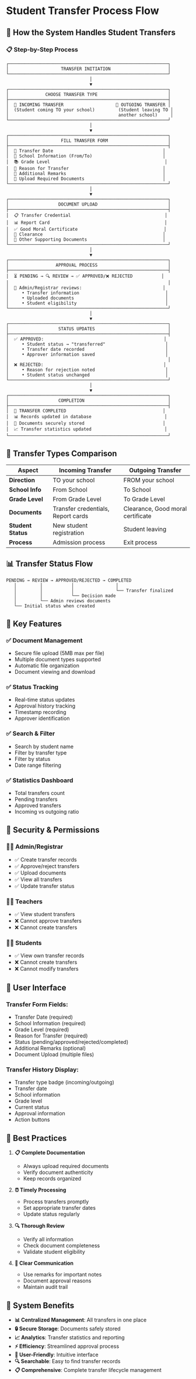 # Student Transfer Process Flow

## 🎯 How the System Handles Student Transfers

### 📋 **Step-by-Step Process**

```
┌─────────────────────────────────────────────────────────────┐
│                    TRANSFER INITIATION                      │
└─────────────────────────────────────────────────────────────┘
                                │
                                ▼
┌─────────────────────────────────────────────────────────────┐
│              CHOOSE TRANSFER TYPE                           │
├─────────────────────────────────────────────────────────────┤
│  🔵 INCOMING TRANSFER                    🔴 OUTGOING TRANSFER │
│  (Student coming TO your school)         (Student leaving TO │
│                                          another school)     │
└─────────────────────────────────────────────────────────────┘
                                │
                                ▼
┌─────────────────────────────────────────────────────────────┐
│                    FILL TRANSFER FORM                       │
├─────────────────────────────────────────────────────────────┤
│  📅 Transfer Date                                          │
│  🏫 School Information (From/To)                           │
│  📚 Grade Level                                            │
│  💬 Reason for Transfer                                    │
│  📝 Additional Remarks                                     │
│  📄 Upload Required Documents                              │
└─────────────────────────────────────────────────────────────┘
                                │
                                ▼
┌─────────────────────────────────────────────────────────────┐
│                   DOCUMENT UPLOAD                           │
├─────────────────────────────────────────────────────────────┤
│  📋 Transfer Credential                                    │
│  📊 Report Card                                            │
│  ✅ Good Moral Certificate                                 │
│  🧾 Clearance                                              │
│  📎 Other Supporting Documents                             │
└─────────────────────────────────────────────────────────────┘
                                │
                                ▼
┌─────────────────────────────────────────────────────────────┐
│                  APPROVAL PROCESS                           │
├─────────────────────────────────────────────────────────────┤
│  ⏳ PENDING → 🔍 REVIEW → ✅ APPROVED/❌ REJECTED           │
│                                                             │
│  👤 Admin/Registrar reviews:                               │
│     • Transfer information                                 │
│     • Uploaded documents                                   │
│     • Student eligibility                                  │
└─────────────────────────────────────────────────────────────┘
                                │
                                ▼
┌─────────────────────────────────────────────────────────────┐
│                   STATUS UPDATES                            │
├─────────────────────────────────────────────────────────────┤
│  ✅ APPROVED:                                              │
│     • Student status → "transferred"                       │
│     • Transfer date recorded                               │
│     • Approver information saved                           │
│                                                             │
│  ❌ REJECTED:                                              │
│     • Reason for rejection noted                           │
│     • Student status unchanged                             │
└─────────────────────────────────────────────────────────────┘
                                │
                                ▼
┌─────────────────────────────────────────────────────────────┐
│                   COMPLETION                                │
├─────────────────────────────────────────────────────────────┤
│  🎯 TRANSFER COMPLETED                                     │
│  📊 Records updated in database                            │
│  📁 Documents securely stored                              │
│  📈 Transfer statistics updated                            │
└─────────────────────────────────────────────────────────────┘
```

## 🔄 **Transfer Types Comparison**

| Aspect | Incoming Transfer | Outgoing Transfer |
|--------|------------------|-------------------|
| **Direction** | TO your school | FROM your school |
| **School Info** | From School | To School |
| **Grade Level** | From Grade Level | To Grade Level |
| **Documents** | Transfer credentials, Report cards | Clearance, Good moral certificate |
| **Student Status** | New student registration | Student leaving |
| **Process** | Admission process | Exit process |

## 📊 **Transfer Status Flow**

```
PENDING → REVIEW → APPROVED/REJECTED → COMPLETED
   │         │           │                │
   │         │           │                └── Transfer finalized
   │         │           └── Decision made
   │         └── Admin reviews documents
   └── Initial status when created
```

## 🎯 **Key Features**

### ✅ **Document Management**
- Secure file upload (5MB max per file)
- Multiple document types supported
- Automatic file organization
- Document viewing and download

### ✅ **Status Tracking**
- Real-time status updates
- Approval history tracking
- Timestamp recording
- Approver identification

### ✅ **Search & Filter**
- Search by student name
- Filter by transfer type
- Filter by status
- Date range filtering

### ✅ **Statistics Dashboard**
- Total transfers count
- Pending transfers
- Approved transfers
- Incoming vs outgoing ratio

## 🔐 **Security & Permissions**

### 👨‍💼 **Admin/Registrar**
- ✅ Create transfer records
- ✅ Approve/reject transfers
- ✅ Upload documents
- ✅ View all transfers
- ✅ Update transfer status

### 👨‍🏫 **Teachers**
- ✅ View student transfers
- ❌ Cannot approve transfers
- ❌ Cannot create transfers

### 👨‍🎓 **Students**
- ✅ View own transfer records
- ❌ Cannot create transfers
- ❌ Cannot modify transfers

## 📱 **User Interface**

### **Transfer Form Fields:**
- Transfer Date (required)
- School Information (required)
- Grade Level (required)
- Reason for Transfer (required)
- Status (pending/approved/rejected/completed)
- Additional Remarks (optional)
- Document Upload (multiple files)

### **Transfer History Display:**
- Transfer type badge (incoming/outgoing)
- Transfer date
- School information
- Grade level
- Current status
- Approval information
- Action buttons

## 🎯 **Best Practices**

1. **📋 Complete Documentation**
   - Always upload required documents
   - Verify document authenticity
   - Keep records organized

2. **⏰ Timely Processing**
   - Process transfers promptly
   - Set appropriate transfer dates
   - Update status regularly

3. **🔍 Thorough Review**
   - Verify all information
   - Check document completeness
   - Validate student eligibility

4. **📝 Clear Communication**
   - Use remarks for important notes
   - Document approval reasons
   - Maintain audit trail

## 🚀 **System Benefits**

- **📊 Centralized Management**: All transfers in one place
- **🔒 Secure Storage**: Documents safely stored
- **📈 Analytics**: Transfer statistics and reporting
- **⚡ Efficiency**: Streamlined approval process
- **📱 User-Friendly**: Intuitive interface
- **🔍 Searchable**: Easy to find transfer records
- **📋 Comprehensive**: Complete transfer lifecycle management 